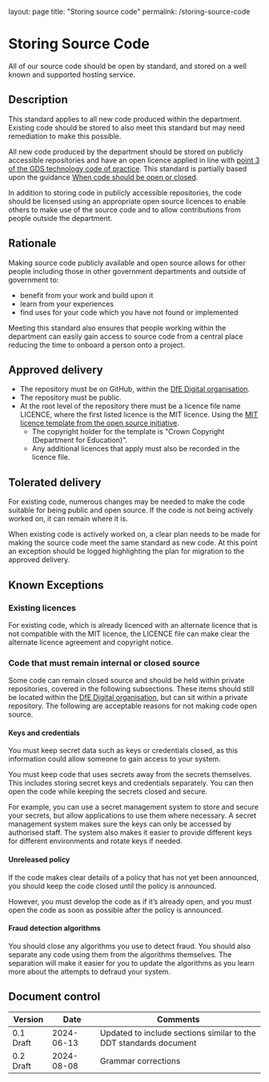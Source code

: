 layout: page
title: "Storing source code"
permalink: /storing-source-code

# Storing Source Code
All of our source code should be open by standard, and stored on a well known and supported hosting service.

## Description
This standard applies to all new code produced within the department. Existing code should be stored to also meet
this standard but may need remediation to make this possible.

All new code produced by the department should be stored on publicly accessible repositories and have an open licence
applied in line with [point 3 of the GDS technology code of practice](https://www.gov.uk/government/publications/technology-code-of-practice/technology-code-of-practice). This standard is partially based upon the 
guidance [When code should be open or closed](https://www.gov.uk/government/publications/open-source-guidance/when-code-should-be-open-or-closed).

In addition to storing code in publicly accessible repositories, the code should be licensed using an appropriate open 
source licences to enable others to make use of the source code and to allow contributions from people outside the 
department.

## Rationale
Making source code publicly available and open source allows for other people including those in other government 
departments and outside of government to:
- benefit from your work and build upon it
- learn from your experiences
- find uses for your code which you have not found or implemented

Meeting this standard also ensures that people working within the department can easily gain access to source code from 
a central place reducing the time to onboard a person onto a project.

## Approved delivery
- The repository must be on GitHub, within the [DfE Digital organisation](https://github.com/DFE-Digital).
- The repository must be public.
- At the root level of the repository there must be a licence file name LICENCE, where the first listed licence is the 
MIT licence. Using the [MIT licence template from the open source initiative](https://opensource.org/license/MIT).
  - The copyright holder for the template is "Crown Copyright (Department for Education)".
  - Any additional licences that apply must also be recorded in the licence file.

## Tolerated delivery
For existing code, numerous changes may be needed to make the code suitable for being public and open source. If the 
code is not being actively worked on, it can remain where it is.

When existing code is actively worked on, a clear plan needs to be made for making the source code meet the same 
standard as new code. At this point an exception should be logged highlighting the plan for migration to the approved 
delivery.

## Known Exceptions
### Existing licences
For existing code, which is already licenced with an alternate licence that is not compatible with the MIT licence, 
the LICENCE file can make clear the alternate licence agreement and copyright notice.

### Code that must remain internal or closed source
Some code can remain closed source and should be held within private repositories, covered in the following 
subsections. These items should still be located within the [DfE Digital organisation](https://github.com/DFE-Digital), but can sit within a 
private repository. The following are acceptable reasons for not making code open source.

#### Keys and credentials
You must keep secret data such as keys or credentials closed, as this information could allow someone to gain access 
to your system.

You must keep code that uses secrets away from the secrets themselves. This includes storing secret keys and 
credentials separately. You can then open the code while keeping the secrets closed and secure.

For example, you can use a secret management system to store and secure your secrets, but allow applications to use 
them where necessary. A secret management system makes sure the keys can only be accessed by authorised staff. 
The system also makes it easier to provide different keys for different environments and rotate keys if needed.

#### Unreleased policy
If the code makes clear details of a policy that has not yet been announced, 
you should keep the code closed until the policy is announced.

However, you must develop the code as if it’s already open, and you must open the code as soon as 
possible after the policy is announced.

#### Fraud detection algorithms
You should close any algorithms you use to detect fraud. You should also separate any code using them from the 
algorithms themselves. The separation will make it easier for you to update the algorithms as you learn more about 
the attempts to defraud your system.

## Document control
| Version   | Date       | Comments                                                          |
|-----------|------------|-------------------------------------------------------------------|
| 0.1 Draft | 2024-06-13 | Updated to include sections similar to the DDT standards document |
| 0.2 Draft | 2024-08-08 | Grammar corrections                                               |
